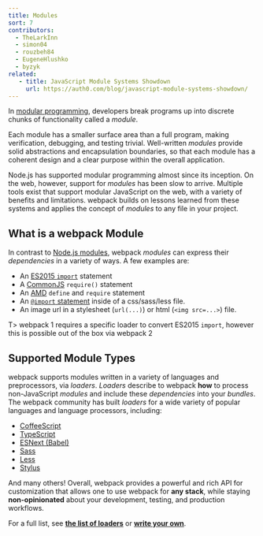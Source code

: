 ```yaml
---
title: Modules
sort: 7
contributors:
  - TheLarkInn
  - simon04
  - rouzbeh84
  - EugeneHlushko
  - byzyk
related:
   - title: JavaScript Module Systems Showdown
     url: https://auth0.com/blog/javascript-module-systems-showdown/
---
```


In [modular programming](https://en.wikipedia.org/wiki/Modular_programming), developers break programs up into discrete chunks of functionality called a _module_.

Each module has a smaller surface area than a full program, making verification, debugging, and testing trivial.
Well-written _modules_ provide solid abstractions and encapsulation boundaries, so that each module has a coherent design and a clear purpose within the overall application.

Node.js has supported modular programming almost since its inception.
On the web, however, support for _modules_ has been slow to arrive.
Multiple tools exist that support modular JavaScript on the web, with a variety of benefits and limitations.
webpack builds on lessons learned from these systems and applies the concept of _modules_ to any file in your project.

## What is a webpack Module

In contrast to [Node.js modules](https://nodejs.org/api/modules.html), webpack _modules_ can express their _dependencies_ in a variety of ways. A few examples are:

- An [ES2015 `import`](https://developer.mozilla.org/en-US/docs/Web/JavaScript/Reference/Statements/import) statement
- A [CommonJS](http://www.commonjs.org/specs/modules/1.0/) `require()` statement
- An [AMD](https://github.com/amdjs/amdjs-api/blob/master/AMD.md) `define` and `require` statement
- An [`@import` statement](https://developer.mozilla.org/en-US/docs/Web/CSS/@import) inside of a css/sass/less file.
- An image url in a stylesheet (`url(...)`) or html (`<img src=...>`) file.

T> webpack 1 requires a specific loader to convert ES2015 `import`, however this is possible out of the box via webpack 2

## Supported Module Types

webpack supports modules written in a variety of languages and preprocessors, via _loaders_. _Loaders_ describe to webpack __how__ to process non-JavaScript _modules_ and include these _dependencies_ into your _bundles_.
The webpack community has built _loaders_ for a wide variety of popular languages and language processors, including:

- [CoffeeScript](http://coffeescript.org)
- [TypeScript](https://www.typescriptlang.org)
- [ESNext (Babel)](https://babeljs.io)
- [Sass](http://sass-lang.com)
- [Less](http://lesscss.org)
- [Stylus](http://stylus-lang.com)

And many others! Overall, webpack provides a powerful and rich API for customization that allows one to use webpack for __any stack__, while staying __non-opinionated__ about your development, testing, and production workflows.

For a full list, see [__the list of loaders__](/loaders) or [__write your own__](/api/loaders).
